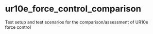 # ur10e_force_control_comparison
Test setup and test scenarios for the comparison/assessment of UR10e force control
